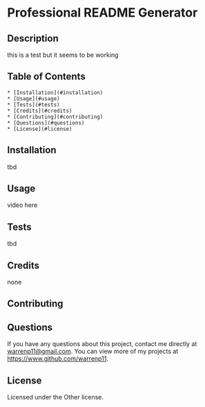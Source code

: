 
  # Professional README Generator

  ## Description
  this is a test but it seems to be working

  ## Table of Contents
    * [Installation](#installation)
    * [Usage](#usage)
    * [Tests](#tests)
    * [Credits](#credits)
    * [Contributing](#contributing)
    * [Questions](#questions)
    * [License](#license)
    
  ## Installation
  tbd

  ## Usage
  video here

  ## Tests
  tbd
  
  ## Credits
  none

  ## Contributing
  

  ## Questions
  If you have any questions about this project, contact me directly at warrenp11@gmail.com. You can view more of my projects at https://www.github.com/warrenp11.
  
  ## License
  Licensed under the Other license.
